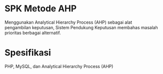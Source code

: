 # SPK Metode AHP 
Menggunakan Analytical Hierarchy Process (AHP) sebagai alat pengambilan keputusan, Sistem Pendukung Keputusan membahas masalah prioritas berbagai alternatif.

# Spesifikasi 
PHP, MySQL, dan Analytical Hierarchy Process (AHP)
